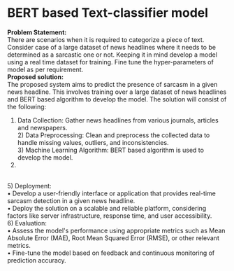 # BERT based Text-classifier model 
<b>Problem Statement:</b>
<br>
There are scenarios when it is required to categorize a piece of text. Consider case 
of a large dataset of news headlines where it needs to be determined as a 
sarcastic one or not. Keeping it in mind develop a model using a real time dataset 
for training. Fine tune the hyper-parameters of model as per requirement.
<br>
<b>Proposed solution:</b>
<br>
The proposed system aims to predict the presence of sarcasm in a given news headline. This involves training over a large dataset of news headlines and BERT based algorithm to develop the model. The solution will consist of the following:
<br>
1) Data Collection: Gather news headlines from various journals, articles and newspapers.
<br>2) Data Preprocessing: Clean and preprocess the collected data to handle missing values, outliers, and inconsistencies.
<br>3) Machine Learning Algorithm: BERT based algorithm is used to develop the model.
4)
<br>
5) Deployment: <br>
• Develop a user-friendly interface or application that provides real-time sarcasm detection in a given news headline.
<br>    
• Deploy the solution on a scalable and reliable platform, considering factors like server infrastructure, response time, and user accessibility.
<br>
6) Evaluation:
<br>
• Assess the model's performance using appropriate metrics such as Mean Absolute Error (MAE), Root Mean Squared Error (RMSE), or other relevant metrics.
<br> 
• Fine-tune the model based on feedback and continuous monitoring of prediction accuracy.
<br>
<br>
